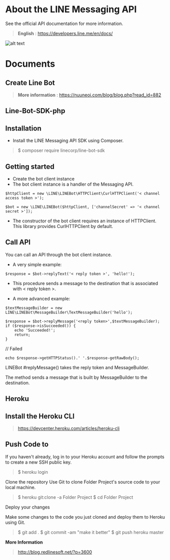 About the LINE Messaging API
===================

See the official API documentation for more information.
> **English** : https://developers.line.me/en/docs/

![alt text](https://www.picz.in.th/images/2018/02/12/DSCF2901.jpg)


Documents
===================

Create Line Bot
-----
> **More information** :  https://nuuneoi.com/blog/blog.php?read_id=882 


Line-Bot-SDK-php
-----

Installation
-----

- Install the LINE Messaging API SDK using Composer.
>$ composer require linecorp/line-bot-sdk

Getting started
-----
- Create the bot client instance
- The bot client instance is a handler of the Messaging API.

``` 
$httpClient = new \LINE\LINEBot\HTTPClient\CurlHTTPClient('< channel access token >');

$bot = new \LINE\LINEBot($httpClient, ['channelSecret' => '< channel secret >']);
```
- The constructor of the bot client requires an instance of HTTPClient. This library provides CurlHTTPClient by default.

Call API
-----
You can call an API through the bot client instance.

- A very simple example:
```
$response = $bot->replyText('< reply token >', 'hello!');
```

- This procedure sends a message to the destination that is associated with < reply token >.

- A more advanced example:

```
$textMessageBuilder = new LINE\LINEBot\MessageBuilder\TextMessageBuilder('hello');

$response = $bot->replyMessage('<reply token>',$textMessageBuilder);
if ($response->isSucceeded()) {
    echo 'Succeeded!';
    return;
}
```

// Failed
```
echo $response->getHTTPStatus().' '.$response-getRawBody();
```
LINEBot #replyMessage() takes the reply token and MessageBuilder. 

The method sends a message that is built by MessageBuilder to the destination.


Heroku
-----

Install the Heroku CLI
-----
>https://devcenter.heroku.com/articles/heroku-cli

Push Code to 
-----
If you haven't already, log in to your Heroku account and follow the prompts to create a new SSH public key.

>$ heroku login

Clone the repository
Use Git to clone Folder Project's source code to your local machine.

>$ heroku git:clone -a Folder Project
>$ cd Folder Project

Deploy your changes

Make some changes to the code you just cloned and deploy them to Heroku using Git.

>$ git add .
>$ git commit -am "make it better"
>$ git push heroku master


**More Information**
> http://blog.redlinesoft.net/?p=3600